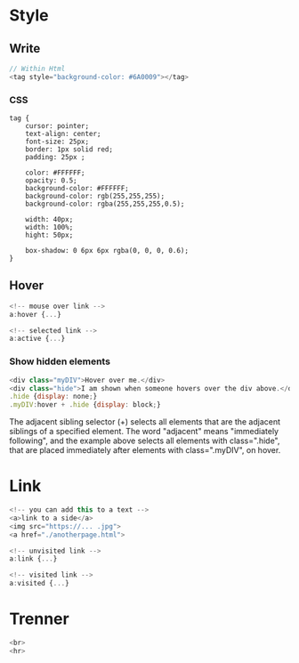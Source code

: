 # Style
## Write
```js
// Within Html
<tag style="background-color: #6A0009"></tag>
```

### CSS
```
tag {
	cursor: pointer;
    text-align: center;
    font-size: 25px;
    border: 1px solid red;
    padding: 25px ;
                 
    color: #FFFFFF;
    opacity: 0.5;
    background-color: #FFFFFF;
    background-color: rgb(255,255,255);
    background-color: rgba(255,255,255,0.5);
                 
    width: 40px;
    width: 100%;
    hight: 50px;
                
    box-shadow: 0 6px 6px rgba(0, 0, 0, 0.6);
}
```
## Hover
```js
<!-- mouse over link -->
a:hover {...}

<!-- selected link -->
a:active {...}
```

### Show hidden elements
```js
<div class="myDIV">Hover over me.</div>
<div class="hide">I am shown when someone hovers over the div above.</div>
.hide {display: none;}
.myDIV:hover + .hide {display: block;}
```

The adjacent sibling selector (+) selects all elements that are the adjacent siblings of a specified element. The word "adjacent" means "immediately following", and the example above selects all elements with class=".hide", that are placed immediately after elements with class=".myDIV", on hover.


# Link
```js
<!-- you can add this to a text -->
<a>link to a side</a>
<img src="https://... .jpg">
<a href="./anotherpage.html">

<!-- unvisited link -->
a:link {...}

<!-- visited link -->
a:visited {...}
```

# Trenner
```js
<br>
<hr>
```
